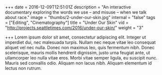 +++
date = 2016-12-09T12:51:01Z
description = "An interactive documentary exploring the words we use – and misuse – when we talk about race."
image = "thumbs/2-under-our-skin.jpg"
internal = "false"
tags = ["Editing", "Cinematography"]
title = "Under Our Skin"
vid = "http://projects.seattletimes.com/2016/under-our-skin/"
weight = "3"

+++
Lorem ipsum dolor sit amet, consectetur adipiscing elit. Integer ut imperdiet dui, nec malesuada turpis. Nullam nec neque vitae leo consequat aliquet vel nec nulla. Donec non maximus leo, quis fermentum nibh. Donec scelerisque, mauris mollis hendrerit dignissim, justo urna feugiat ante, ut ullamcorper leo nulla vitae eros. Morbi vitae semper ligula, eu suscipit nunc. Mauris sed convallis odio. Aliquam non lacus nibh. Aliquam elementum id lectus non rutrum.